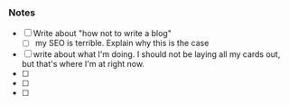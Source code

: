 

### Notes

- [ ] Write about "how not to write a blog"
  - [ ] my SEO is terrible. Explain why this is the case
- [ ] write about what I'm doing. I should not be laying all my cards out, but that's where I'm at right now.
- [ ]
- [ ]
- [ ]
